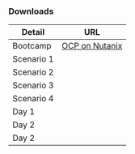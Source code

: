 

### Downloads

|  Detail         | URL |
|-----------|-----|
| Bootcamp | <a href="https://nutanix-japan.github.io/ocp-gitp/" target="_blank">OCP on Nutanix</a>  |
| Scenario 1 |   |
| Scenario 2 |   |
| Scenario 3 |   |
| Scenario 4 |   |
| Day 1 |   |
| Day 2 |   |
| Day 2 |   |
